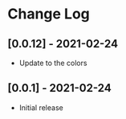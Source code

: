 # Change Log

## [0.0.12] - 2021-02-24

- Update to the colors

## [0.0.1] - 2021-02-24

- Initial release
